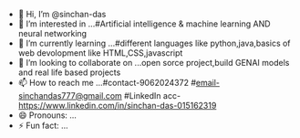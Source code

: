 - 👋 Hi, I’m @sinchan-das
- 👀 I’m interested in ...#Artificial intelligence & machine learning AND neural networking
- 🌱 I’m currently learning ...#different languages like python,java,basics of web devolopment like HTML,CSS,javascript
- 💞️ I’m looking to collaborate on ...open sorce project,build GENAI models and real life based projects
- 📫 How to reach me ...#contact-9062024372 #email-sinchandas777@gmail.com #LinkedIn acc-https://www.linkedin.com/in/sinchan-das-015162319  
- 😄 Pronouns: ...
- ⚡ Fun fact: ...

<!---
sincham-das/sincham-das is a ✨ special ✨ repository because its `README.md` (this file) appears on your GitHub profile.
You can click the Preview link to take a look at your changes.
--->
